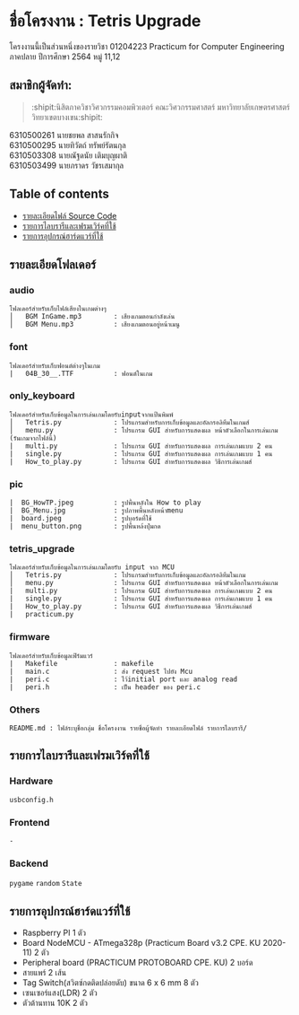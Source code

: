# ชื่อโครงงาน : Tetris Upgrade
โครงงานนี้เป็นส่วนหนึ่งของรายวิชา 01204223 Practicum for Computer Engineering ภาคปลาย ปีการศึกษา 2564 หมู่ 11,12

## สมาชิกผู้จัดทำ:  
> :shipit:นิสิตภาควิชาวิศวกรรมคอมพิวเตอร์ คณะวิศวกรรมศาสตร์ มหาวิทยาลัยเกษตรศาสตร์ วิทยาเขตบางเขน:shipit:  

6310500261 นายชยพล สาสนรักกิจ<br>
6310500295 นายทิวัตถ์ ทรัพย์รัตนกุล<br>
6310503308 นายณัฐดนัย เติมบุญผาติ<br>
6310503499 นายภราดร วัชรเสมากุล<br>

## Table of contents    
  - [รายละเอียดไฟล์ Source Code](#รายละเอียดไฟล์-source-code)
  - [รายการไลบรารีและเฟรมเวิร์คที่ใช้](#รายการไลบรารีและเฟรมเวิร์คที่ใช้)
  - [รายการอุปกรณ์ฮาร์ดแวร์ที่ใช้](#รายการอุปกรณ์ฮาร์ดแวร์ที่ใช้)

## รายละเอียดโฟลเดอร์
### audio   
```
โฟลเดอร์สำหรับเก็บไฟล์เสียงในเกมต่างๆ
│   BGM InGame.mp3        : เสียงเกมตอนกำลังเล่น
│   BGM Menu.mp3          : เสียงเกมตอนอยู่หน้าเมนู
```

### font
```
โฟลเดอร์สำหรับเก็บฟอนต์ต่างๆในเกม
|   04B_30__.TTF          : ฟอนต์ในเกม
```

### only_keyboard 
```
โฟลเดอร์สำหรับเก็บข้อมูลในการเล่นเกมโดยรับinputจากแป้นพิมพ์
│   Tetris.py             : โปรแกรมสำหรับการเก็บข้อมูลและอัลกรอลิทึมในเกมส์   
│   menu.py               : โปรแกรม GUI สำหรับการแสดงผล หน้าตัวเลือกในการเล่นเกม (รันเกมจากไฟล์นี้)
|   multi.py              : โปรแกรม GUI สำหรับการแสดงผล การเล่นเกมแบบ 2 คน
|   single.py             : โปรแกรม GUI สำหรับการแสดงผล การเล่นเกมแบบ 1 คน
|   How_to_play.py        : โปรแกรม GUI สำหรับการแสดงผล วิธีการเล่นเกมส์
```

### pic
```
|  BG_HowTP.jpeg          : รูปพื้นหลังใน How to play
|  BG_Menu.jpg            : รูปภาพพื้นหลังหน้าmenu
|  board.jpeg             : รูปบอร์ดที่ใช้
|  menu_button.png        : รูปพื้นหล้งปุ่มกด
```

### tetris_upgrade 
```
โฟลเดอร์สำหรับเก็บข้อมูลในการเล่นเกมโดยรับ input จาก MCU
│   Tetris.py             : โปรแกรมสำหรับการเก็บข้อมูลและอัลกรอลิทึมในเกม  
│   menu.py               : โปรแกรม GUI สำหรับการแสดงผล หน้าตัวเลือกในการเล่นเกม 
|   multi.py              : โปรแกรม GUI สำหรับการแสดงผล การเล่นเกมแบบ 2 คน
|   single.py             : โปรแกรม GUI สำหรับการแสดงผล การเล่นเกมแบบ 1 คน
|   How_to_play.py        : โปรแกรม GUI สำหรับการแสดงผล วิธีการเล่นเกมส์
|   practicum.py        
```

### firmware
```
โฟลเดอร์สำหรับเก็บข้อมูลเฟิร์มแวร์
|   Makefile              : makefile
|   main.c                : ส่ง request ไปยัง Mcu
|   peri.c                : ไว้initial port และ analog read
|   peri.h                : เป็น header ของ peri.c
```

### Others  
```
README.md : ไฟล์ระบุชื่อกลุ่ม ชื่อโครงงาน รายชื่อผู้จัดทำ รายละเอียดไฟล์ รายการไลบรารี/
```

## รายการไลบรารีและเฟรมเวิร์คที่ใช้
### Hardware 
`usbconfig.h`

### Frontend 
`-`

### Backend 
`pygame` `random` `State` 

## รายการอุปกรณ์ฮาร์ดแวร์ที่ใช้
<ul>
  <li>Raspberry PI 1 ตัว</li>
  <li>Board NodeMCU - ATmega328p (Practicum Board v3.2 CPE. KU 2020-11) 2 ตัว</li>
  <li>Peripheral board (PRACTICUM PROTOBOARD CPE. KU) 2 บอร์ด</li>
  <li>สายแพร์ 2 เส้น</li>
  <li>Tag Switch(สวิตซ์กดติดปล่อยดับ) ขนาด 6 x 6 mm 8 ตัว</li>
  <li>เซนเซอร์แสง(LDR) 2 ตัว</li>
  <li>ตัวต้านทาน 10K 2 ตัว</li>
  </ul>
